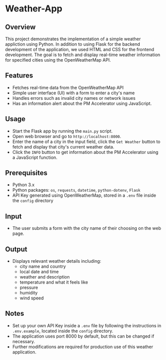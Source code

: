 # Weather-App

## Overview
This project demonstrates the implementation of a simple weather appliction using Python. In addition to using Flask for the backend development of the application, we used HTML and CSS for the frontend development. The goal is to fetch and display real-time weather information for specified cities using the OpenWeatherMap API.

## Features
- Fetches real-time data from the OpenWeatherMap API
- Simple user interface (UI) with a form to enter a city's name
- Handles errors such as invalid city names or network issues
- Has an information alert about the PM Accelerator using JavaScript.

## Usage
- Start the Flask app by running the `main.py` script.
- Open web browser and go to `http://localhost:8000`.
- Enter the name of a city in the input field, click the `Get Weather` button to fetch and display that city's current weather data.
- Click the `INFO` button to get information about the PM Accelerator using a JavaScript function.

## Prerequisites 
- Python 3.x
- Python packages: `os`, `requests`, `datetime`, `python-dotenv`, `Flask`
- API Key generated using OpenWeatherMap, stored in a `.env` file inside the `config` directory

## Input
- The user submits a form with the city name of their choosing on the web page.

## Output
- Displays relevant weather details including:
    - city name and country
    - local date and time
    - weather and description
    - temperature and what it feels like
    - pressure
    - humidity
    - wind speed

## Notes
- Set up your own API Key inside a `.env` file by following the instructions in `.env.example`, located inside the `config` directory.
- The application uses port 8000 by default, but this can be changed if necessary.
- Further modifications are required for production use of this weather application.